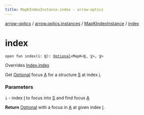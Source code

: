 ```yaml
---
title: MapKIndexInstance.index - arrow-optics
---
```


[arrow-optics](../../index.html) / [arrow.optics.instances](../index.html) / [MapKIndexInstance](index.html) / [index](./--index--.html)

# index

`open fun index(i: `[`K`](index.html#K)`): `[`Optional`](../../arrow.optics/-optional.html)`<MapK<`[`K`](index.html#K)`, `[`V`](index.html#V)`>, `[`V`](index.html#V)`>`

Overrides [Index.index](../../arrow.optics.typeclasses/-index/--index--.html)

Get [Optional](../../arrow.optics/-optional.html) focus [A](../../arrow.optics.typeclasses/-index/index.html#A) for a structure [S](../../arrow.optics.typeclasses/-index/index.html#S) at index [i](../../arrow.optics.typeclasses/-index/--index--.html#arrow.optics.typeclasses.Index$index(arrow.optics.typeclasses.Index.I)/i).

### Parameters

`i` - index [I](../../arrow.optics.typeclasses/-index/index.html#I) to focus into [S](../../arrow.optics.typeclasses/-index/index.html#S) and find focus [A](../../arrow.optics.typeclasses/-index/index.html#A)

**Return**
[Optional](../../arrow.optics/-optional.html) with a focus in [A](../../arrow.optics.typeclasses/-index/index.html#A) at given index [I](../../arrow.optics.typeclasses/-index/index.html#I).

